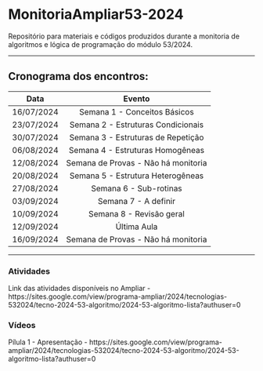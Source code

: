 # MonitoriaAmpliar53-2024
Repositório para materiais e códigos produzidos durante a monitoria de algoritmos e lógica de programação do módulo 53/2024.

---
<h2>Cronograma dos encontros:</h2>

| Data       | Evento                                         |
|:----------:|:----------------------------------------------:|
| 16/07/2024 | Semana 1 - Conceitos Básicos                   |
| 23/07/2024 | Semana 2 - Estruturas Condicionais             |
| 30/07/2024 | Semana 3 - Estruturas de Repetição             |
| 06/08/2024 | Semana 4 - Estruturas Homogêneas               |
| 12/08/2024 | Semana de Provas - Não há monitoria            |
| 20/08/2024 | Semana 5 - Estrutura Heterogêneas              |
| 27/08/2024 | Semana 6 - Sub-rotinas                         |
| 03/09/2024 | Semana 7 - A definir                           |
| 10/09/2024 | Semana 8 - Revisão geral                       |
| 12/09/2024 | Última Aula                                    |
| 16/09/2024 | Semana de Provas - Não há monitoria            |
---

<h3>Atividades</h3>
Link das atividades disponíveis no Ampliar - https://sites.google.com/view/programa-ampliar/2024/tecnologias-532024/tecno-2024-53-algoritmo/2024-53-algoritmo-lista?authuser=0

<h3>Vídeos</h3>
Pílula 1 - Apresentação - https://sites.google.com/view/programa-ampliar/2024/tecnologias-532024/tecno-2024-53-algoritmo/2024-53-algoritmo-lista?authuser=0

